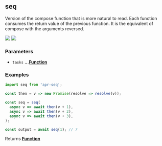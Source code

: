 <!-- Generated by documentation.js. Update this documentation by updating the source code. -->

## seq

<a id="seq"></a>
Version of the compose function that is more natural to read. Each function consumes the return value of the previous function. It is the equivalent of compose with the arguments reversed.

[![][2]][1] [![][3]][1]

### Parameters

- `tasks` **...[Function][4]**

### Examples

```javascript
import seq from 'apr-seq';

const then = v => new Promise(resolve => resolve(v));

const seq = seq(
  async v => await then(v + 1),
  async v => await then(v + 2),
  async v => await then(v + 3),
);

const output = await seq(1); // 7
```

Returns **[Function][4]**

[1]: https://www.npmjs.com/package/apr-seq
[2]: https://img.shields.io/npm/v/apr-seq.svg?style=flat-square
[3]: https://img.shields.io/npm/l/apr-seq.svg?style=flat-square
[4]: https://developer.mozilla.org/docs/Web/JavaScript/Reference/Statements/function
